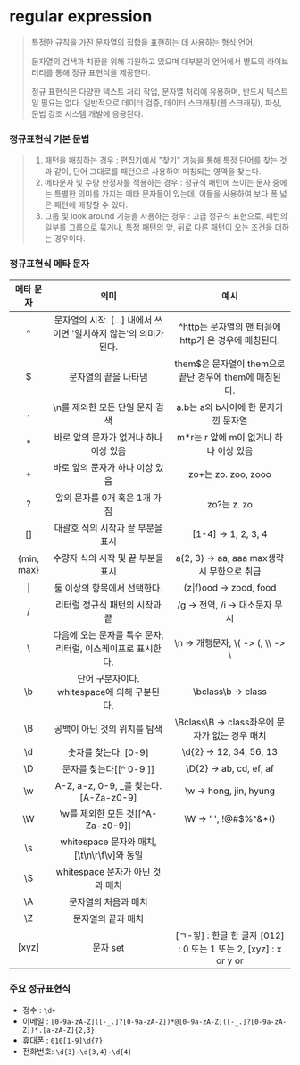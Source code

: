 # regular expression 

> 특정한 규칙을 가진 문자열의 집합을 표현하는 데 사용하는 형식 언어.
>
> 문자열의 검색과 치환을 위해 지원하고 있으며 대부분의 언어에서 별도의 라이브러리를 통해 정규 표현식을 제공한다.
>
> 정규 표현식은 다양한 텍스트 처리 작업, 문자열 처리에 유용하며, 반드시 텍스트일 필요는 없다. 일반적으로 데이터 검증, 데이터 스크래핑(웹 스크래핑), 파싱, 문법 강조 시스템 개발에 응용된다.



### 정규표현식 기본 문법

> 1. 패턴을 매칭하는 경우 : 편집기에서 "찾기" 기능을 통해 특정 단어를 찾는 것과 같이, 단어 그대로를 패턴으로 사용하여 매칭되는 영역을 찾는다.
> 2. 메타문자 및 수량 한정자를 적용하는 경우 : 정규식 패턴에 쓰이는 문자 중에는 특별한 의미를 가지는 메타 문자들이 있는데, 이들을 사용하여 보다 폭 넓은 패턴에 매칭할 수 있다.
> 3. 그룹 및  look around 기능을 사용하는 경우 : 고급 정규식 표현으로, 패턴의 일부를 그룹으로 묶거나, 특정 패턴의 앞, 뒤로 다른 패턴이 오는 조건을 더하는 경우이다.  

 

### 정규표현식 메타 문자

| **메타 문자** |                           **의미**                           |                           **예시**                           |
| :-----------: | :----------------------------------------------------------: | :----------------------------------------------------------: |
|       ^       | 문자열의 시작. [...] 내에서 쓰이면 '일치하지 않는'의 의미가 된다. |    ^http는 문자열의 맨 터음에 http가 온 경우에 매칭된다.     |
|       $       |                     문자열의 끝을 나타냄                     |    them$은 문자열이 them으로 끝난 경우에 them에 매칭된다.    |
|       .       |               \n를 제외한 모든 단일 문자 검색                |            a.b는 a와 b사이에 한 문자가 낀 문자열             |
|       *       |            바로 앞의 문자가 없거나 하나 이상 있음            |            m*r는 r 앞에 m이 없거나 하나 이상 있음            |
|       +       |               바로 앞의 문자가 하나 이상 있음                |                     zo+는 zo. zoo, zooo                      |
|       ?       |                앞의 문자를 0개 혹은 1개 가짐                 |                         zo?는 z. zo                          |
|      []       |              대괄호 식의 시작과 끝 부분을 표시               |                     [1-4] -> 1, 2, 3, 4                      |
|  {min, max}   |              수량자 식의 시작 및 끝 부분을 표시              |         a{2, 3} -> aa, aaa  max생략 시 무한으로 취급         |
|      \|       |                 둘 이상의 항목에서 선택한다.                 |                   (z\|f)ood -> zood, food                    |
|       /       |                리터럴 정규식 패턴의 시작과 끝                |               /g -> 전역, /i -> 대소문자 무시                |
|       \       | 다음에 오는 문자를 특수 문자, 리터럴, 이스케이프로 표시한다. |              \n -> 개행문자, \\( -> (, \\\ -> \              |
|      \b       |         단어 구분자이다. whitespace에 의해 구분된다.         |                      \bclass\b -> class                      |
|      \B       |                 공백이 아닌 것의 위치를 탐색                 |        \Bclass\B -> class좌우에 문자가 없는 경우 매치        |
|      \d       |                     숫자를 찾는다. [0-9]                     |                   \d{2} -> 12, 34, 56, 13                    |
|      \D       |                   문자를 찾는다[[^ 0-9 ]]                    |                   \D{2} -> ab, cd, ef, af                    |
|      \w       |            A-Z, a-z, 0-9, _를 찾는다. [A-Za-z0-9]            |                    \w -> hong, jin, hyung                    |
|      \W       |              \w를 제외한 모든 것[[^A-Za-z0-9]]               |                    \W -> ' ', !@#$%^&*()                     |
|      \s       |         whitespace 문자와 매치, [\t\n\r\f\v]와 동일          |                                                              |
|      \S       |               whitespace 문자가 아닌 것과 매치               |                                                              |
|      \A       |                     문자열의 처음과 매치                     |                                                              |
|      \Z       |                      문자열의 끝과 매치                      |                                                              |
|     [xyz]     |                           문자 set                           | [ㄱ-힣] : 한글 한 글자 [012] : 0 또는 1 또는 2, [xyz] : x or y or |

### 주요 정규표현식

- 정수 : `\d+`
- 이메일 : `[0-9a-zA-Z]([-_.]?[0-9a-zA-Z])*@[0-9a-zA-Z]([-_.]?[0-9a-zA-Z])*.[a-zA-Z]{2,3}`
- 휴대폰 : `010[1-9]\d{7}`
- 전화번호: `\d{3}-\d{3,4}-\d{4}`